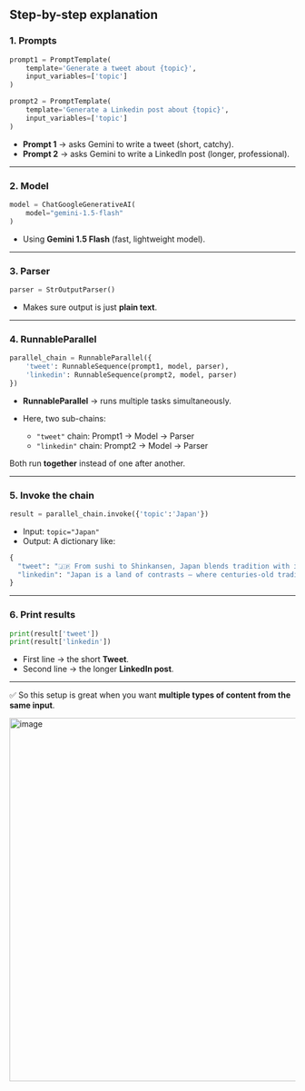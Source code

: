 
## **Step-by-step explanation**

### **1. Prompts**

```python
prompt1 = PromptTemplate(
    template='Generate a tweet about {topic}',
    input_variables=['topic']
)

prompt2 = PromptTemplate(
    template='Generate a Linkedin post about {topic}',
    input_variables=['topic']
)
```

* **Prompt 1** → asks Gemini to write a tweet (short, catchy).
* **Prompt 2** → asks Gemini to write a LinkedIn post (longer, professional).

---

### **2. Model**

```python
model = ChatGoogleGenerativeAI(
    model="gemini-1.5-flash"
)
```

* Using **Gemini 1.5 Flash** (fast, lightweight model).

---

### **3. Parser**

```python
parser = StrOutputParser()
```

* Makes sure output is just **plain text**.

---

### **4. RunnableParallel**

```python
parallel_chain = RunnableParallel({
    'tweet': RunnableSequence(prompt1, model, parser),
    'linkedin': RunnableSequence(prompt2, model, parser)
})
```

* **RunnableParallel** → runs multiple tasks simultaneously.
* Here, two sub-chains:

  * `"tweet"` chain: Prompt1 → Model → Parser
  * `"linkedin"` chain: Prompt2 → Model → Parser

Both run **together** instead of one after another.

---

### **5. Invoke the chain**

```python
result = parallel_chain.invoke({'topic':'Japan'})
```

* Input: `topic="Japan"`
* Output: A dictionary like:

```python
{
  "tweet": "🇯🇵 From sushi to Shinkansen, Japan blends tradition with innovation! #TravelJapan #Culture",
  "linkedin": "Japan is a land of contrasts — where centuries-old traditions meet cutting-edge technology..."
}
```

---

### **6. Print results**

```python
print(result['tweet'])
print(result['linkedin'])
```

* First line → the short **Tweet**.
* Second line → the longer **LinkedIn post**.

---

✅ So this setup is great when you want **multiple types of content from the same input**.


<img width="1290" height="640" alt="image" src="https://github.com/user-attachments/assets/30308e4b-0915-417b-bc3b-af8334888e8d" />
